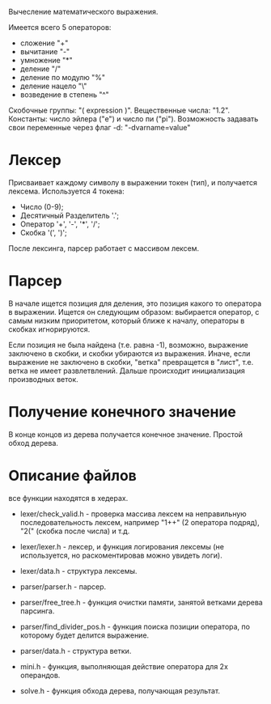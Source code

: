 Вычесление математического выражения.

Имеется всего 5 операторов: 
- сложение "+"
- вычитание "-"
- умножение "*"
- деление "/"
- деление по модулю "%"
- деление нацело "\\"
- возведение в степень "^"

Скобочные группы: "( expression )".
Вещественные числа: "1.2".
Константы: число эйлера ("e") и число пи ("pi").
Возможность задавать свои переменные через флаг -d: "-dvarname=value"

# Лексер
Присваивает каждому символу в выражении токен (тип), и получается лексема. Используется 4 токена:

- Число (0-9);
- Десятичный Разделитель '.';
- Оператор '+', '-', '*', '/';
- Скобка '(', ')';

После лексинга, парсер работает с массивом лексем.

# Парсер
В начале ищется позиция для деления, это позиция какого то оператора в выражении. Ищется он следующим образом: выбирается оператор, с самым низким приоритетом, который ближе к началу, операторы в скобках игнорируются.

Если позиция не была найдена (т.е. равна -1), возможно, выражение заключено в скобки, и скобки убираются из выражения.
Иначе, если выражение не заключено в скобки, "ветка" превращется в "лист", т.е. ветка не имеет развлетвлений.
Дальше происходит инициализация производных веток.

# Получение конечного значение
В конце концов из дерева получается конечное значение. Простой обход дерева.

# Описание файлов
все функции находятся в хедерах.

- lexer/check_valid.h - проверка массива лексем на неправильную последовательность лексем, например "1++" (2 оператора подряд), "2(" (скобка после числа) и т.д.
- lexer/lexer.h - лексер, и функция логирования лексемы (не используется, но раскоментировав можно увидеть логи).
- lexer/data.h - структура лексемы.

- parser/parser.h - парсер.
- parser/free_tree.h - функция очистки памяти, занятой ветками дерева парсинга.
- parser/find_divider_pos.h - функция поиска позиции оператора, по которому будет делится выражение.
- parser/data.h - структура ветки.

- mini.h - функция, выполняющая действие оператора для 2х операндов.
- solve.h - функция обхода дерева, получающая результат.